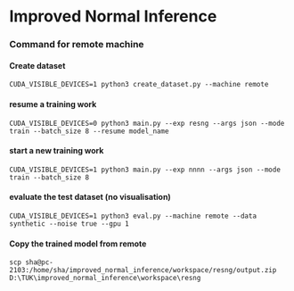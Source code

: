 # Improved Normal Inference

### Command for remote machine

#### Create dataset

```
CUDA_VISIBLE_DEVICES=1 python3 create_dataset.py --machine remote
```

#### resume a training work

```
CUDA_VISIBLE_DEVICES=0 python3 main.py --exp resng --args json --mode train --batch_size 8 --resume model_name
```

#### start a new training work

```
CUDA_VISIBLE_DEVICES=1 python3 main.py --exp nnnn --args json --mode train --batch_size 8
```

#### evaluate the test dataset (no visualisation)

```
CUDA_VISIBLE_DEVICES=1 python3 eval.py --machine remote --data synthetic --noise true --gpu 1
```

#### Copy the trained model from remote

```
scp sha@pc-2103:/home/sha/improved_normal_inference/workspace/resng/output.zip D:\TUK\improved_normal_inference\workspace\resng
```
